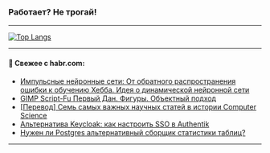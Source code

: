 ### Работает? Не трогай!

---
<!--
#### 🛠️ Technical stack:

![Java](https://img.shields.io/badge/Java-informational?logo=Oracle&style=flat&logoColor=white&color=FF4500)
![Kotlin](https://img.shields.io/badge/Kotlin-informational?logo=Kotlin&style=flat&logoColor=white&color=774D97)
![TS](https://img.shields.io/badge/TypeScript-informational?logo=typeScript&style=flat&logoColor=black&color=017acc)
![Python](https://img.shields.io/badge/Python-informational?logo=Python&style=flat&logoColor=black&color=ffdd54) <br>
![Spring](https://img.shields.io/badge/Spring-informational?logo=Spring&style=flat&logoColor=white&color=6DB33F) 
![SpringBoot](https://img.shields.io/badge/SpringBoot-informational?logo=SpringBoot&style=flat&logoColor=white&color=6DB33F)
![Nest](https://img.shields.io/badge/NestJS-informational?logo=NestJS&style=flat&logoColor=white&color=E0234E) 
![NodeJS](https://img.shields.io/badge/NodeJS-informational?logo=node.js&style=flat&logoColor=white&color=70A760)<br>
![PostgreSQL](https://img.shields.io/badge/PostgreSQL-informational?logo=PostgreSQL&style=flat&logoColor=white&color=DAA520)
![MongoDB](https://img.shields.io/badge/MongoDB-informational?logo=MongoDB&style=flat&logoColor=white&color=870000)
![Apache](https://img.shields.io/badge/Apache-informational?logo=apache&style=flat&logoColor=white&color=f74e28)

___ 
-->

<!--- #### 🛠️ : --->

[![Top Langs](https://github-readme-stats-82jvfl3w3-advtsettinggmailcoms-projects.vercel.app/api/top-langs/?username=zloylis&langs_count=10&hide_title=true&title_color=e6edf3&size_weight=0.5&count_weight=0.5&layout=compact&hide_progress=true&hide_border=true&theme=dracula)](https://github.com/zloylis)

<!---


####  :octocat:&nbsp;&nbsp; Статистика:

![GitHub stats](https://github-readme-stats-u2qms2cxw-advtsettinggmailcoms-projects.vercel.app/api?username=zloylis&show_icons=true&hide_border=true&theme=dracula&title_color=e6edf3&include_all_commits=true&count_private=true&hide_rank=false&hide_title=true&rank_icon=github)
-->
---

#### 💬 Свежее с habr.com:

<!-- BLOG-POST-LIST:START -->
- [Импульсные нейронные сети: От обратного распространения ошибки к обучению Хебба. Идея о динамической нейронной сети](https://habr.com/ru/articles/878810/?utm_source=habrahabr&utm_medium=rss&utm_campaign=878810)
- [GIMP Script-Fu Первый Дан. Фигуры. Объектный подход](https://habr.com/ru/articles/878808/?utm_source=habrahabr&utm_medium=rss&utm_campaign=878808)
- [[Перевод] Семь самых важных научных статей в истории Computer Science](https://habr.com/ru/companies/beeline_tech/articles/878804/?utm_source=habrahabr&utm_medium=rss&utm_campaign=878804)
- [Альтернатива Keycloak: как настроить SSO в Authentik](https://habr.com/ru/articles/878802/?utm_source=habrahabr&utm_medium=rss&utm_campaign=878802)
- [Нужен ли Postgres альтернативный сборщик статистики таблиц?](https://habr.com/ru/articles/878724/?utm_source=habrahabr&utm_medium=rss&utm_campaign=878724)
<!-- BLOG-POST-LIST:END -->

---
